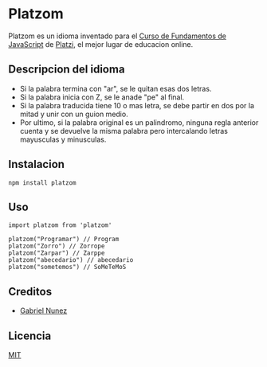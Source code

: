 # Platzom

Platzom es un idioma inventado para el [Curso de Fundamentos de JavaScript](https://platzi.com/js) de [Platzi](https://platzi.com), el mejor lugar de educacion online.

## Descripcion del idioma

- Si la palabra termina con "ar", se le quitan esas dos letras.
- Si la palabra inicia con Z, se le anade "pe" al final.
- Si la palabra traducida tiene 10 o mas letra, se debe partir en dos  por la mitad y unir con un guion medio.
- Por ultimo, si la palabra original es un palindromo, ninguna regla anterior cuenta y se devuelve la misma palabra pero intercalando letras mayusculas y minusculas.

## Instalacion

```
npm install platzom
```

## Uso

```
import platzom from 'platzom'

platzom("Programar") // Program
platzom("Zorro") // Zorrope
platzom("Zarpar") // Zarppe
platzom("abecedario") // abecedario
platzom("sometemos") // SoMeTeMoS
```

## Creditos
- [Gabriel Nunez](https://twitter.com/@bladelizzard)

## Licencia

[MIT](https://opensource.org/licenses/MIT)
